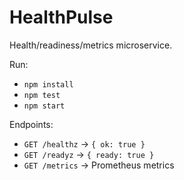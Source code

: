 # HealthPulse
Health/readiness/metrics microservice.

Run:
- `npm install`
- `npm test`
- `npm start`

Endpoints:
- `GET /healthz` → `{ ok: true }`
- `GET /readyz` → `{ ready: true }`
- `GET /metrics` → Prometheus metrics
